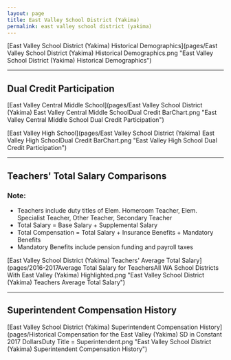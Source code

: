 ```yaml
---
layout: page
title: East Valley School District (Yakima)
permalink: east valley school district (yakima)
---
```



[East Valley School District (Yakima) Historical Demographics](pages/East Valley School District (Yakima) Historical Demographics.png "East Valley School District (Yakima) Historical Demographics")

___

## Dual Credit Participation

[East Valley Central Middle School](pages/East Valley School District (Yakima) East Valley Central Middle SchoolDual Credit BarChart.png "East Valley Central Middle School Dual Credit Participation")

[East Valley High School](pages/East Valley School District (Yakima) East Valley High SchoolDual Credit BarChart.png "East Valley High School Dual Credit Participation")


___

## Teachers' Total Salary Comparisons
### Note:
- Teachers include duty titles of Elem. Homeroom Teacher, Elem. Specialist Teacher, Other Teacher, Secondary Teacher
- Total Salary = Base Salary + Supplemental Salary
- Total Compensation = Total Salary + Insurance Benefits + Mandatory Benefits
- Mandatory Benefits include pension funding and payroll taxes

[East Valley School District (Yakima) Teachers' Average Total Salary](pages/2016-2017Average Total Salary for TeachersAll WA School Districts With East Valley (Yakima) Highlighted.png "East Valley School District (Yakima) Teachers Average Total Salary")


___

## Superintendent Compensation History

[East Valley School District (Yakima) Superintendent Compensation History](pages/Historical Compensation for the East Valley (Yakima) SD in Constant 2017 DollarsDuty Title = Superintendent.png "East Valley School District (Yakima) Superintendent Compensation History")

